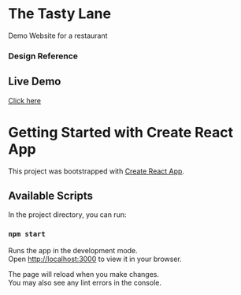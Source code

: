 # The Tasty Lane
Demo Website for a restaurant

### Design Reference
[](https://www.pirenko-themes.com/restaurant/#1443522770881-ab0e96be-e8b3)

## Live Demo
[Click here]()



# Getting Started with Create React App

This project was bootstrapped with [Create React App](https://github.com/facebook/create-react-app).

## Available Scripts

In the project directory, you can run:

### `npm start`

Runs the app in the development mode.\
Open [http://localhost:3000](http://localhost:3000) to view it in your browser.

The page will reload when you make changes.\
You may also see any lint errors in the console.

